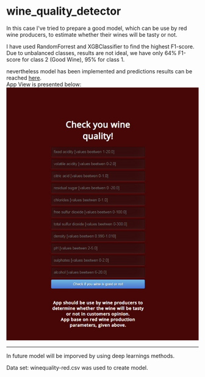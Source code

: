 # wine_quality_detector

In this case I've tried to prepare a good model, which can be use by red wine producers, to estimate whether their wines will be tasty or not.

I have used RandomForrest and XGBClassifier to find the highest F1-score.  
Due to unbalanced classes, results are not ideal, we have only 64% F1-score for class 2 (Good Wine), 95% for class 1.  

nevertheless model has been implemented and predictions results can be reached [here](https://wine-quality-app-1.herokuapp.com).  
App View is presented below:  
![app](images/app_view.jpg)



------------
In future model will be imporved by using deep learnings methods.  

Data set: winequality-red.csv was used to create model.

